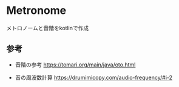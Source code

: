 # Metronome
メトロノームと音階をkotlinで作成


## 参考
- 音階の参考
https://tomari.org/main/java/oto.html

- 音の周波数計算
https://drumimicopy.com/audio-frequency/#i-2